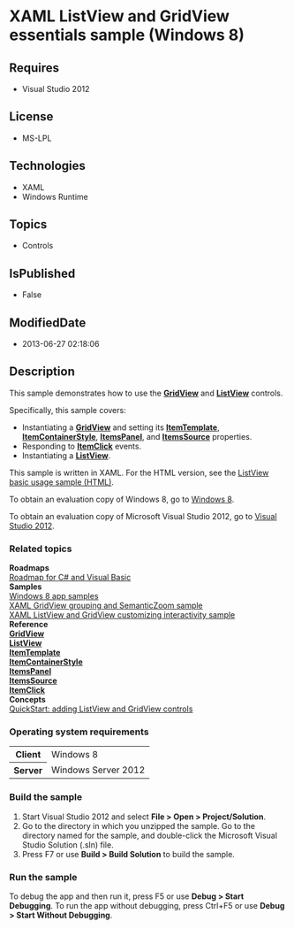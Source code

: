 # XAML ListView and GridView essentials sample (Windows 8)
## Requires
* Visual Studio 2012
## License
* MS-LPL
## Technologies
* XAML
* Windows Runtime
## Topics
* Controls
## IsPublished
* False
## ModifiedDate
* 2013-06-27 02:18:06
## Description

<div id="mainSection">
<p>This sample demonstrates how to use the <a href="http://msdn.microsoft.com/library/windows/apps/br242705">
<b>GridView</b></a> and <a href="http://msdn.microsoft.com/library/windows/apps/br242878">
<b>ListView</b></a> controls. </p>
<p>Specifically, this sample covers:</p>
<ul>
<li>Instantiating a <a href="http://msdn.microsoft.com/library/windows/apps/br242705">
<b>GridView</b></a> and setting its <a href="http://msdn.microsoft.com/library/windows/apps/br242830">
<b>ItemTemplate</b></a>, <a href="http://msdn.microsoft.com/library/windows/apps/br242817">
<b>ItemContainerStyle</b></a>, <a href="http://msdn.microsoft.com/library/windows/apps/br242826">
<b>ItemsPanel</b></a>, and <a href="http://msdn.microsoft.com/library/windows/apps/br242828">
<b>ItemsSource</b></a> properties. </li><li>Responding to <a href="http://msdn.microsoft.com/library/windows/apps/br242878base_itemclick">
<b>ItemClick</b></a> events. </li><li>Instantiating a <a href="http://msdn.microsoft.com/library/windows/apps/br242878">
<b>ListView</b></a>. </li></ul>
<p></p>
<p>This sample is written in XAML. For the HTML version, see the <a href="http://go.microsoft.com/fwlink/p/?linkid=242398">
ListView basic usage sample (HTML)</a>.</p>
<p>To obtain an evaluation copy of Windows&nbsp;8, go to <a href="http://go.microsoft.com/fwlink/p/?linkid=241655">
Windows&nbsp;8</a>.</p>
<p>To obtain an evaluation copy of Microsoft Visual Studio&nbsp;2012, go to <a href="http://go.microsoft.com/fwlink/p/?linkid=241656">
Visual Studio&nbsp;2012</a>.</p>
<h3><a id="related_topics"></a>Related topics</h3>
<dl><dt><b>Roadmaps</b> </dt><dt><a href="http://msdn.microsoft.com/library/windows/apps/br229583">Roadmap for C# and Visual Basic</a>
</dt><dt><b>Samples</b> </dt><dt><a href="http://go.microsoft.com/fwlink/p/?LinkID=227694">Windows 8 app samples</a>
</dt><dt><a href="http://go.microsoft.com/fwlink/p/?linkid=226564">XAML GridView grouping and SemanticZoom sample</a>
</dt><dt><a href="http://go.microsoft.com/fwlink/p/?linkid=227147">XAML ListView and GridView customizing interactivity sample</a>
</dt><dt><b>Reference</b> </dt><dt><a href="http://msdn.microsoft.com/library/windows/apps/br242705"><b>GridView</b></a>
</dt><dt><a href="http://msdn.microsoft.com/library/windows/apps/br242878"><b>ListView</b></a>
</dt><dt><a href="http://msdn.microsoft.com/library/windows/apps/br242830"><b>ItemTemplate</b></a>
</dt><dt><a href="http://msdn.microsoft.com/library/windows/apps/br242817"><b>ItemContainerStyle</b></a>
</dt><dt><a href="http://msdn.microsoft.com/library/windows/apps/br242826"><b>ItemsPanel</b></a>
</dt><dt><a href="http://msdn.microsoft.com/library/windows/apps/br242828"><b>ItemsSource</b></a>
</dt><dt><a href="http://msdn.microsoft.com/library/windows/apps/br242878base_itemclick"><b>ItemClick</b></a>
</dt><dt><b>Concepts</b> </dt><dt><a href="http://msdn.microsoft.com/library/windows/apps/hh780650">QuickStart: adding ListView and GridView controls</a>
</dt></dl>
<h3>Operating system requirements</h3>
<table>
<tbody>
<tr>
<th>Client</th>
<td><dt>Windows&nbsp;8 </dt></td>
</tr>
<tr>
<th>Server</th>
<td><dt>Windows Server&nbsp;2012 </dt></td>
</tr>
</tbody>
</table>
<h3>Build the sample</h3>
<ol>
<li>Start Visual Studio&nbsp;2012 and select <b>File &gt; Open &gt; Project/Solution</b>.
</li><li>Go to the directory in which you unzipped the sample. Go to the directory named for the sample, and double-click the Microsoft Visual Studio Solution (.sln) file.
</li><li>Press F7 or use <b>Build &gt; Build Solution</b> to build the sample. </li></ol>
<h3>Run the sample</h3>
<p>To debug the app and then run it, press F5 or use <b>Debug &gt; Start Debugging</b>. To run the app without debugging, press Ctrl&#43;F5 or use
<b>Debug &gt; Start Without Debugging</b>.</p>
</div>
